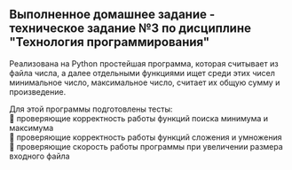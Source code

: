 ## Выполненное домашнее задание - техническое задание №3 по дисциплине "Технология программирования"
Реализована на Python простейшая программа, которая считывает из файла числа, а далее отдельными функциями ищет среди этих чисел минимальное число, максимальное число, считает их общую сумму и произведение.     
     
Для этой программы подготовлены тесты:    
:black_square_button: проверяющие корректность работы функций поиска минимума и максимума    
:black_square_button: проверяющие корректность работы функций сложения и умножения    
:black_square_button: проверяющие скорость работы программы при увеличении размера входного файла    
